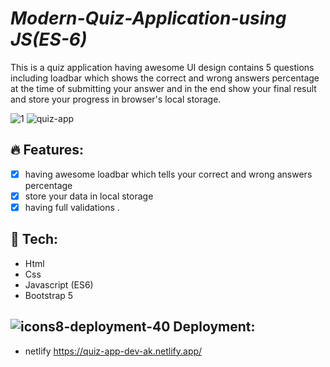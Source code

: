 # **_Modern-Quiz-Application-using JS(ES-6)_**
This is a quiz application having awesome UI design contains 5 questions including loadbar which shows the correct and wrong answers percentage at the time of submitting your answer
and in the end show your final result and store your progress in browser's local storage.

![1](https://user-images.githubusercontent.com/66128446/153759638-1d266e5e-a4e4-4cd9-91cd-013faad6f065.PNG)
![quiz-app](https://user-images.githubusercontent.com/66128446/153759652-50640978-c81f-4ec5-aad9-ffe1f4758ef1.jpg)

## 🔥 Features:

- [x] having awesome loadbar which tells your correct and wrong answers percentage
- [x] store your data in local storage
- [x] having full validations .
## 🚀 Tech:

- Html
- Css
- Javascript (ES6)
- Bootstrap 5

## ![icons8-deployment-40](https://user-images.githubusercontent.com/66128446/158442096-8ff90d02-ae07-4254-b10d-cf2109c05339.png) Deployment:
- netlify
    https://quiz-app-dev-ak.netlify.app/
